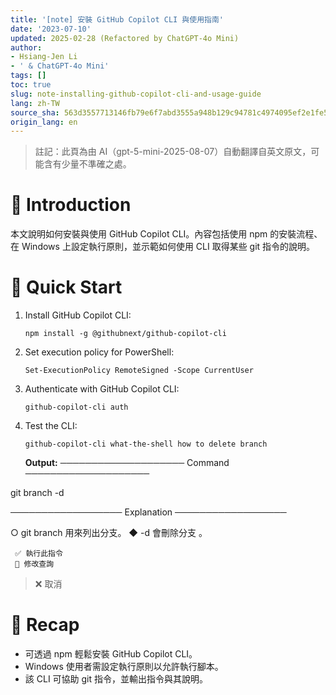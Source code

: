 ```yaml
---
title: '[note] 安裝 GitHub Copilot CLI 與使用指南'
date: '2023-07-10'
updated: 2025-02-28 (Refactored by ChatGPT-4o Mini)
author:
- Hsiang-Jen Li
- ' & ChatGPT-4o Mini'
tags: []
toc: true
slug: note-installing-github-copilot-cli-and-usage-guide
lang: zh-TW
source_sha: 563d3557713146fb79e6f7abd3555a948b129c94781c4974095ef2e1fe5b7ff8
origin_lang: en
---
```


> 註記：此頁為由 AI（gpt-5-mini-2025-08-07）自動翻譯自英文原文，可能含有少量不準確之處。

# 📌 Introduction
本文說明如何安裝與使用 GitHub Copilot CLI。內容包括使用 npm 的安裝流程、在 Windows 上設定執行原則，並示範如何使用 CLI 取得某些 git 指令的說明。
<!-- more -->

# 🚀 Quick Start
1. Install GitHub Copilot CLI:
   ```shell
   npm install -g @githubnext/github-copilot-cli
   ```
2. Set execution policy for PowerShell:
   ```shell
   Set-ExecutionPolicy RemoteSigned -Scope CurrentUser
   ```
3. Authenticate with GitHub Copilot CLI:
   ```shell
   github-copilot-cli auth
   ```
4. Test the CLI:
   ```shell
   github-copilot-cli what-the-shell how to delete branch
   ```
   **Output:**
   ──────────────────── Command ────────────────────
   
git branch -d <branch>
   
   ────────────────── Explanation ──────────────────
   
   ○ git branch 用來列出分支。
     ◆ -d <branch> 會刪除分支 <branch>。
   
     ✅ 執行此指令
     📝 修改查詢
   > ❌ 取消

# 🔁 Recap
- 可透過 npm 輕鬆安裝 GitHub Copilot CLI。
- Windows 使用者需設定執行原則以允許執行腳本。
- 該 CLI 可協助 git 指令，並輸出指令與其說明。
